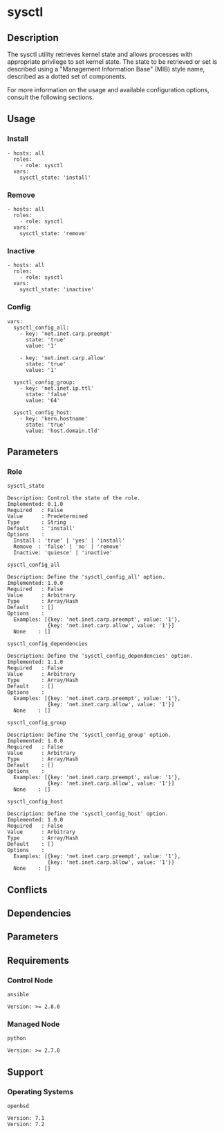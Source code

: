 # sysctl

## Description

The sysctl utility retrieves kernel state and allows processes with appropriate
privilege to set kernel state. The state to be retrieved or set is described
using a "Management Information Base" (MIB) style name, described as a dotted
set of components.

For more information on the usage and available configuration options,
consult the following sections.

## Usage

### Install

```
- hosts: all
  roles:
    - role: sysctl
  vars:
    sysctl_state: 'install'
```

### Remove

```
- hosts: all
  roles:
    - role: sysctl
  vars:
    sysctl_state: 'remove'
```

### Inactive

```
- hosts: all
  roles:
    - role: sysctl
  vars:
    sysctl_state: 'inactive'
```

### Config

```
vars:
  sysctl_config_all:
    - key: 'net.inet.carp.preempt'
      state: 'true'
      value: '1'

    - key: 'net.inet.carp.allow'
      state: 'true'
      value: '1'

  sysctl_config_group:
    - key: 'net.inet.ip.ttl'
      state: 'false'
      value: '64'

  sysctl_config_host:
    - key: 'kern.hostname'
      state: 'true'
      value: 'host.domain.tld'
```

## Parameters

### Role

`sysctl_state`

    Description: Control the state of the role.
    Implemented: 0.1.0
    Required   : False
    Value      : Predetermined
    Type       : String
    Default    : 'install'
    Options    :
      Install : 'true' | 'yes' | 'install'
      Remove  : 'false' | 'no' | 'remove'
      Inactive: 'quiesce' | 'inactive'

`sysctl_config_all`

    Description: Define the 'sysctl_config_all' option.
    Implemented: 1.0.0
    Required   : False
    Value      : Arbitrary
    Type       : Array/Hash
    Default    : []
    Options    :
      Examples: [{key: 'net.inet.carp.preempt', value: '1'},
                 {key: 'net.inet.carp.allow', value: '1'}]
      None    : []

`sysctl_config_dependencies`

    Description: Define the 'sysctl_config_dependencies' option.
    Implemented: 1.1.0
    Required   : False
    Value      : Arbitrary
    Type       : Array/Hash
    Default    : []
    Options    :
      Examples: [{key: 'net.inet.carp.preempt', value: '1'},
                 {key: 'net.inet.carp.allow', value: '1'}]
      None    : []

`sysctl_config_group`

    Description: Define the 'sysctl_config_group' option.
    Implemented: 1.0.0
    Required   : False
    Value      : Arbitrary
    Type       : Array/Hash
    Default    : []
    Options    :
      Examples: [{key: 'net.inet.carp.preempt', value: '1'},
                 {key: 'net.inet.carp.allow', value: '1'}]
      None    : []

`sysctl_config_host`

    Description: Define the 'sysctl_config_host' option.
    Implemented: 1.0.0
    Required   : False
    Value      : Arbitrary
    Type       : Array/Hash
    Default    : []
    Options    :
      Examples: [{key: 'net.inet.carp.preempt', value: '1'},
                 {key: 'net.inet.carp.allow', value: '1'}]
      None    : []

## Conflicts

## Dependencies

## Parameters

## Requirements

### Control Node

`ansible`

    Version: >= 2.8.0

### Managed Node

`python`

    Version: >= 2.7.0

## Support

### Operating Systems

`openbsd`

    Version: 7.1
    Version: 7.2
